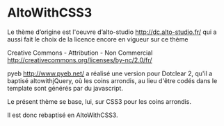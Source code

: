 AltoWithCSS3
============
Le thème d’origine est l'oeuvre d’alto-studio <http://dc.alto-studio.fr/> qui a aussi fait le choix de la licence encore en vigueur sur ce thème

Creative Commons - Attribution - Non Commercial <http://creativecommons.org/licenses/by-nc/2.0/fr/>

pyeb <http://www.pyeb.net/> a réalisé une version pour Dotclear 2, qu'il a baptisé altowithjQuery, où les coins arrondis, au lieu d'être codés dans le template sont générés par du javascript.

Le présent thème se base, lui, sur CSS3 pour les coins arrondis.

Il est donc rebaptisé en AltoWithCSS3.
